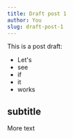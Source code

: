 ```yaml
---
title: Draft post 1
author: You
slug: draft-post-1
---
```


This is a post draft:

- Let's
- see
- if
- it
- works

## subtitle

More text
